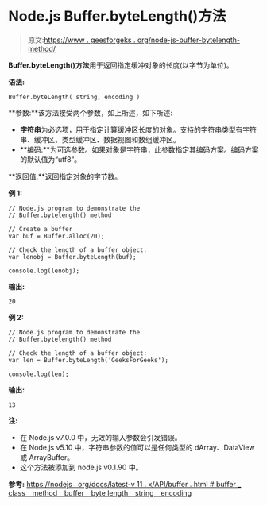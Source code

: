 # Node.js Buffer.byteLength()方法

> 原文:[https://www . geesforgeks . org/node-js-buffer-bytelength-method/](https://www.geeksforgeeks.org/node-js-buffer-bytelength-method/)

**Buffer.byteLength()方法**用于返回指定缓冲对象的长度(以字节为单位)。

**语法:**

```
Buffer.byteLength( string, encoding )
```

**参数:**该方法接受两个参数，如上所述，如下所述:

*   **字符串**为必选项，用于指定计算缓冲区长度的对象。支持的字符串类型有字符串、缓冲区、类型缓冲区、数据视图和数组缓冲区。
*   **编码:**为可选参数。如果对象是字符串，此参数指定其编码方案。编码方案的默认值为“utf8”。

**返回值:**返回指定对象的字节数。

**例 1:**

```
// Node.js program to demonstrate the
// Buffer.bytelength() method

// Create a buffer
var buf = Buffer.alloc(20);

// Check the length of a buffer object:
var lenobj = Buffer.byteLength(buf);

console.log(lenobj);
```

**输出:**

```
20
```

**例 2:**

```
// Node.js program to demonstrate the
// Buffer.bytelength() method

// Check the length of a buffer object:
var len = Buffer.byteLength('GeeksForGeeks');

console.log(len);
```

**输出:**

```
13
```

**注:**

*   在 Node.js v7.0.0 中，无效的输入参数会引发错误。
*   在 Node.js v5.10 中，字符串参数的值可以是任何类型的 dArray、DataView 或 ArrayBuffer。
*   这个方法被添加到 node.js v0.1.90 中。

**参考:**
[https://nodejs . org/docs/latest-v 11 . x/API/buffer . html # buffer _ class _ method _ buffer _ byte length _ string _ encoding](https://nodejs.org/docs/latest-v11.x/api/buffer.html#buffer_class_method_buffer_bytelength_string_encoding)
